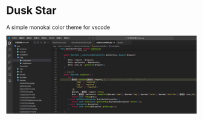 # Dusk Star
A simple monokai color theme for vscode

<img src="./imgs/PixPin_2024-05-24_09-45-54.png">
